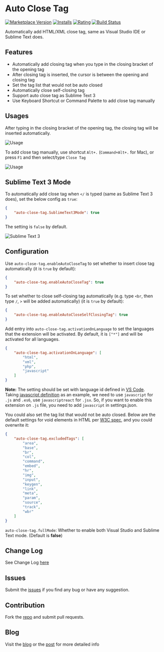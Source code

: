 # Auto Close Tag

[![Marketplace Version](https://vsmarketplacebadge.apphb.com/version/formulahendry.auto-close-tag.svg)](https://marketplace.visualstudio.com/items?itemName=formulahendry.auto-close-tag) [![Installs](https://vsmarketplacebadge.apphb.com/installs/formulahendry.auto-close-tag.svg)](https://marketplace.visualstudio.com/items?itemName=formulahendry.auto-close-tag) [![Rating](https://vsmarketplacebadge.apphb.com/rating/formulahendry.auto-close-tag.svg)](https://marketplace.visualstudio.com/items?itemName=formulahendry.auto-close-tag) [![Build Status](https://travis-ci.org/formulahendry/vscode-auto-close-tag.svg?branch=master)](https://travis-ci.org/formulahendry/vscode-auto-close-tag)

Automatically add HTML/XML close tag, same as Visual Studio IDE or Sublime Text does.

## Features

* Automatically add closing tag when you type in the closing bracket of the opening tag
* After closing tag is inserted, the cursor is between the opening and closing tag
* Set the tag list that would not be auto closed
* Automatically close self-closing tag
* Support auto close tag as Sublime Text 3
* Use Keyboard Shortcut or Command Palette to add close tag manually

## Usages

After typing in the closing bracket of the opening tag, the closing tag will be inserted automatically.

![Usage](https://github.com/formulahendry/vscode-auto-close-tag/raw/master/images/usage.gif)

To add close tag manually, use shortcut `Alt+.` (`Command+Alt+.` for Mac), or press `F1` and then select/type `Close Tag`

![Usage](https://github.com/formulahendry/vscode-auto-close-tag/raw/master/images/close-tag.gif)

## Sublime Text 3 Mode

To automatically add close tag when `</` is typed (same as Sublime Text 3 does), set the below config as `true`:
```json
{
    "auto-close-tag.SublimeText3Mode": true
}
```
The setting is `false` by default.

![Sublime Text 3](https://github.com/formulahendry/vscode-auto-close-tag/raw/master/images/st3.gif)

## Configuration

Use `auto-close-tag.enableAutoCloseTag` to set whether to insert close tag automatically (it is `true` by default):
```json
{
    "auto-close-tag.enableAutoCloseTag": true
}
```

To set whether to close self-closing tag automatically (e.g. type `<br`, then type `/`, `>` will be added automatically) (it is `true` by default):
```json
{
    "auto-close-tag.enableAutoCloseSelfClosingTag": true
}
```

Add entry into `auto-close-tag.activationOnLanguage` to set the languages that the extension will be activated.
By default, it is `["*"]` and will be activated for all languages.
```json
{
    "auto-close-tag.activationOnLanguage": [
        "html",
        "xml",
        "php",
        "javascript"
    ]
}
```
**Note:** The setting should be set with language id defined in [VS Code](https://github.com/Microsoft/vscode/tree/master/extensions). Taking [javascript definition](https://github.com/Microsoft/vscode/blob/master/extensions/javascript/package.json) as an example, we need to use `javascript` for `.js` and `.es6`, use `javascriptreact` for `.jsx`. So, if you want to enable this extension on `.js` file, you need to add `javascript` in settings.json.

You could also set the tag list that would not be auto closed. Below are the default settings for void elements in HTML per [W3C spec](https://www.w3.org/TR/html-markup/syntax.html#syntax-elements), and you could overwrite it:
```json
{
    "auto-close-tag.excludedTags": [
        "area",
        "base",
        "br",
        "col",
        "command",
        "embed",
        "hr",
        "img",
        "input",
        "keygen",
        "link",
        "meta",
        "param",
        "source",
        "track",
        "wbr"
    ]
}
```

`auto-close-tag.fullMode`: Whether to enable both Visual Studio and Sublime Text mode. (Default is **false**)

## Change Log
See Change Log [here](https://github.com/formulahendry/vscode-auto-close-tag/blob/master/CHANGELOG.md)

## Issues
Submit the [issues](https://github.com/formulahendry/vscode-auto-close-tag/issues) if you find any bug or have any suggestion.

## Contribution
Fork the [repo](https://github.com/formulahendry/vscode-auto-close-tag) and submit pull requests.

## Blog
Visit the [blog](https://blogs.msdn.microsoft.com/formulahendry) or the [post](https://blogs.msdn.microsoft.com/formulahendry/2016/06/29/auto-close-tag-for-visual-studio-code/) for more detailed info 